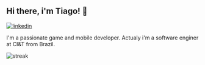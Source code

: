 ## Hi there, i'm Tiago! 👋

<p align="center">

[![linkedin](https://img.shields.io/badge/LinkedIn-0077B5?style=flat&logo=linkedin&logoColor=FFFFFF)](https://www.linkedin.com/in/tiago-o-16687b5/)

</p>

I'm a passionate game and mobile developer. Actualy i'm a software enginer at CI&T from Brazil.


![streak](https://github-readme-streak-stats.herokuapp.com/?user=tsabian&theme=onedark)
